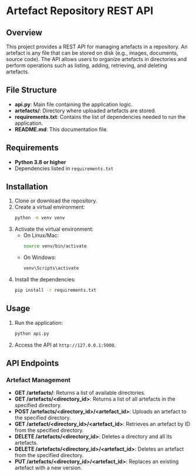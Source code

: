 # Artefact Repository REST API

## Overview

This project provides a REST API for managing artefacts in a repository. An artefact is any file that can be stored on disk (e.g., images, documents, source code). The API allows users to organize artefacts in directories and perform operations such as listing, adding, retrieving, and deleting artefacts.

## File Structure

- **api.py**: Main file containing the application logic.
- **artefacts/**: Directory where uploaded artefacts are stored.
- **requirements.txt**: Contains the list of dependencies needed to run the application.
- **README.md**: This documentation file.

## Requirements

- **Python 3.8 or higher**
- Dependencies listed in `requirements.txt`

## Installation

1. Clone or download the repository.
2. Create a virtual environment:
   ```bash
   python -m venv venv
   ```
3. Activate the virtual environment:
   - On Linux/Mac:
     ```bash
     source venv/bin/activate
     ```
   - On Windows:
     ```bash
     venv\Scripts\activate
     ```
4. Install the dependencies:
   ```bash
   pip install -r requirements.txt
   ```

## Usage

1. Run the application:
   ```bash
   python api.py
   ```
2. Access the API at `http://127.0.0.1:5000`.

## API Endpoints

### Artefact Management

- **GET /artefacts/**: Returns a list of available directories.
- **GET /artefacts/\<directory\_id>**: Returns a list of all artefacts in the specified directory.
- **POST /artefacts/\<directory\_id>/\<artefact\_id>**: Uploads an artefact to the specified directory.
- **GET /artefact/\<directory\_id>/\<artefact\_id>**: Retrieves an artefact by ID from the specified directory.
- **DELETE /artefacts/\<directory\_id>**: Deletes a directory and all its artefacts.
- **DELETE /artefacts/\<directory\_id>/\<artefact\_id>**: Deletes an artefact from the specified directory.
- **PUT /artefacts/\<directory\_id>/\<artefact\_id>**: Replaces an existing artefact with a new version.

